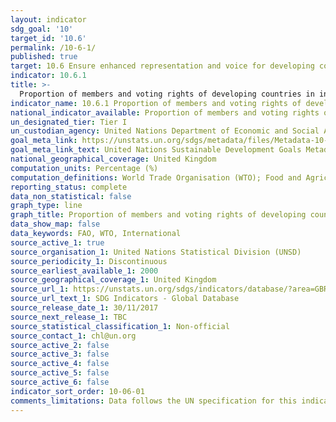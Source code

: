 ```yaml
---
layout: indicator
sdg_goal: '10'
target_id: '10.6'
permalink: /10-6-1/
published: true
target: 10.6 Ensure enhanced representation and voice for developing countries in decision-making in global international economic and financial institutions in order to deliver more effective, credible, accountable and legitimate institutions
indicator: 10.6.1
title: >-
  Proportion of members and voting rights of developing countries in international organizations
indicator_name: 10.6.1 Proportion of members and voting rights of developing countries in international organizations
national_indicator_available: Proportion of members and voting rights of developing countries in international organizations
un_designated_tier: Tier I
un_custodian_agency: United Nations Department of Economic and Social Affairs (DESA) / Financing for Development Office (FFDO)
goal_meta_link: https://unstats.un.org/sdgs/metadata/files/Metadata-10-06-01.pdf
goal_meta_link_text: United Nations Sustainable Development Goals Metadata (PDF 201 KB)
national_geographical_coverage: United Kingdom
computation_units: Percentage (%)
computation_definitions: World Trade Organisation (WTO); Food and Agriculture Organisation (FAO)
reporting_status: complete
data_non_statistical: false
graph_type: line
graph_title: Proportion of members and voting rights of developing countries in international organizations
data_show_map: false
data_keywords: FAO, WTO, International
source_active_1: true
source_organisation_1: United Nations Statistical Division (UNSD)
source_periodicity_1: Discontinuous
source_earliest_available_1: 2000
source_geographical_coverage_1: United Kingdom
source_url_1: https://unstats.un.org/sdgs/indicators/database/?area=GBR
source_url_text_1: SDG Indicators - Global Database
source_release_date_1: 30/11/2017
source_next_release_1: TBC
source_statistical_classification_1: Non-official
source_contact_1: chl@un.org
source_active_2: false
source_active_3: false
source_active_4: false
source_active_5: false
source_active_6: false
indicator_sort_order: 10-06-01
comments_limitations: Data follows the UN specification for this indicator. This indicator has been identified in collaboration with topic experts.
---
```

